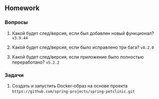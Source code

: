 ##  Homework

### Вопросы
1. Какой будет след/версия, если был добавлен новый функционал?
`v3.9.44`
    
2. Какой будет след/версия, если было исправлено три бага?
`v8.2.0`

3. Какой будет след/версия, если приложение было полностью переработано?
`v5.2.2`

### Задачи
1. Создать и запустить Docker-образ на основе проекта
`https://github.com/spring-projects/spring-petclinic.git`